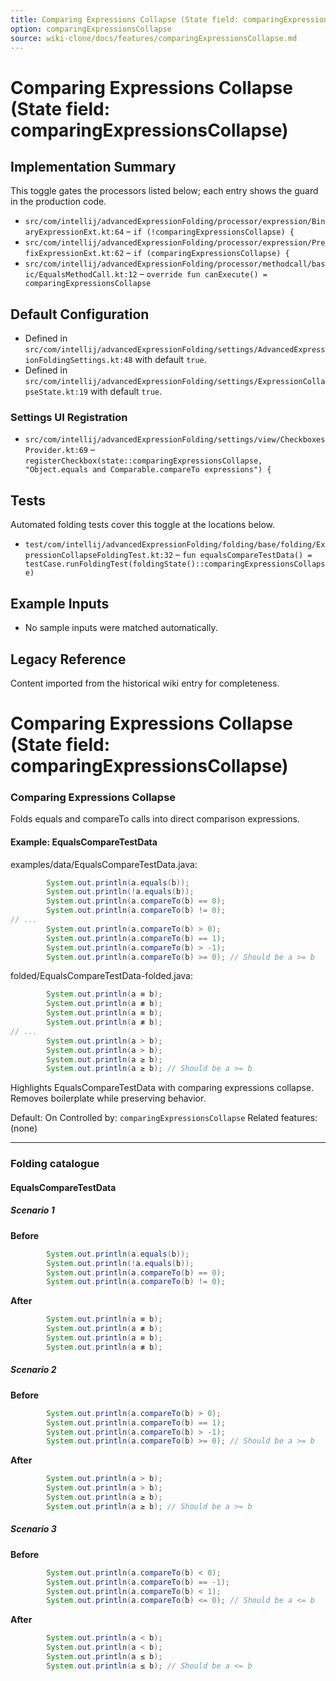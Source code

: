 ```yaml
---
title: Comparing Expressions Collapse (State field: comparingExpressionsCollapse)
option: comparingExpressionsCollapse
source: wiki-clone/docs/features/comparingExpressionsCollapse.md
---
```

# Comparing Expressions Collapse (State field: comparingExpressionsCollapse)

## Implementation Summary

This toggle gates the processors listed below; each entry shows the guard in the production code.

- `src/com/intellij/advancedExpressionFolding/processor/expression/BinaryExpressionExt.kt:64` – `if (!comparingExpressionsCollapse) {`
- `src/com/intellij/advancedExpressionFolding/processor/expression/PrefixExpressionExt.kt:62` – `if (comparingExpressionsCollapse) {`
- `src/com/intellij/advancedExpressionFolding/processor/methodcall/basic/EqualsMethodCall.kt:12` – `override fun canExecute() = comparingExpressionsCollapse`

## Default Configuration

- Defined in `src/com/intellij/advancedExpressionFolding/settings/AdvancedExpressionFoldingSettings.kt:48` with default `true`.
- Defined in `src/com/intellij/advancedExpressionFolding/settings/ExpressionCollapseState.kt:19` with default `true`.

### Settings UI Registration

- `src/com/intellij/advancedExpressionFolding/settings/view/CheckboxesProvider.kt:69` – `registerCheckbox(state::comparingExpressionsCollapse, "Object.equals and Comparable.compareTo expressions") {`

## Tests

Automated folding tests cover this toggle at the locations below.

- `test/com/intellij/advancedExpressionFolding/folding/base/folding/ExpressionCollapseFoldingTest.kt:32` – `fun equalsCompareTestData() = testCase.runFoldingTest(foldingState()::comparingExpressionsCollapse)`

## Example Inputs

- No sample inputs were matched automatically.

## Legacy Reference

Content imported from the historical wiki entry for completeness.

# Comparing Expressions Collapse (State field: comparingExpressionsCollapse)

### Comparing Expressions Collapse
Folds equals and compareTo calls into direct comparison expressions.

#### Example: EqualsCompareTestData

examples/data/EqualsCompareTestData.java:
```java
        System.out.println(a.equals(b));
        System.out.println(!a.equals(b));
        System.out.println(a.compareTo(b) == 0);
        System.out.println(a.compareTo(b) != 0);
// ...
        System.out.println(a.compareTo(b) > 0);
        System.out.println(a.compareTo(b) == 1);
        System.out.println(a.compareTo(b) > -1);
        System.out.println(a.compareTo(b) >= 0); // Should be a >= b
```

folded/EqualsCompareTestData-folded.java:
```java
        System.out.println(a ≡ b);
        System.out.println(a ≢ b);
        System.out.println(a ≡ b);
        System.out.println(a ≢ b);
// ...
        System.out.println(a > b);
        System.out.println(a > b);
        System.out.println(a ≥ b);
        System.out.println(a ≥ b); // Should be a >= b
```

Highlights EqualsCompareTestData with comparing expressions collapse.
Removes boilerplate while preserving behavior.

Default: On
Controlled by: `comparingExpressionsCollapse`
Related features: (none)

---
### Folding catalogue

#### EqualsCompareTestData

##### Scenario 1

**Before**
```java
        System.out.println(a.equals(b));
        System.out.println(!a.equals(b));
        System.out.println(a.compareTo(b) == 0);
        System.out.println(a.compareTo(b) != 0);
```

**After**
```java
        System.out.println(a ≡ b);
        System.out.println(a ≢ b);
        System.out.println(a ≡ b);
        System.out.println(a ≢ b);
```


##### Scenario 2

**Before**
```java
        System.out.println(a.compareTo(b) > 0);
        System.out.println(a.compareTo(b) == 1);
        System.out.println(a.compareTo(b) > -1);
        System.out.println(a.compareTo(b) >= 0); // Should be a >= b
```

**After**
```java
        System.out.println(a > b);
        System.out.println(a > b);
        System.out.println(a ≥ b);
        System.out.println(a ≥ b); // Should be a >= b
```


##### Scenario 3

**Before**
```java
        System.out.println(a.compareTo(b) < 0);
        System.out.println(a.compareTo(b) == -1);
        System.out.println(a.compareTo(b) < 1);
        System.out.println(a.compareTo(b) <= 0); // Should be a <= b
```

**After**
```java
        System.out.println(a < b);
        System.out.println(a < b);
        System.out.println(a ≤ b);
        System.out.println(a ≤ b); // Should be a <= b
```
